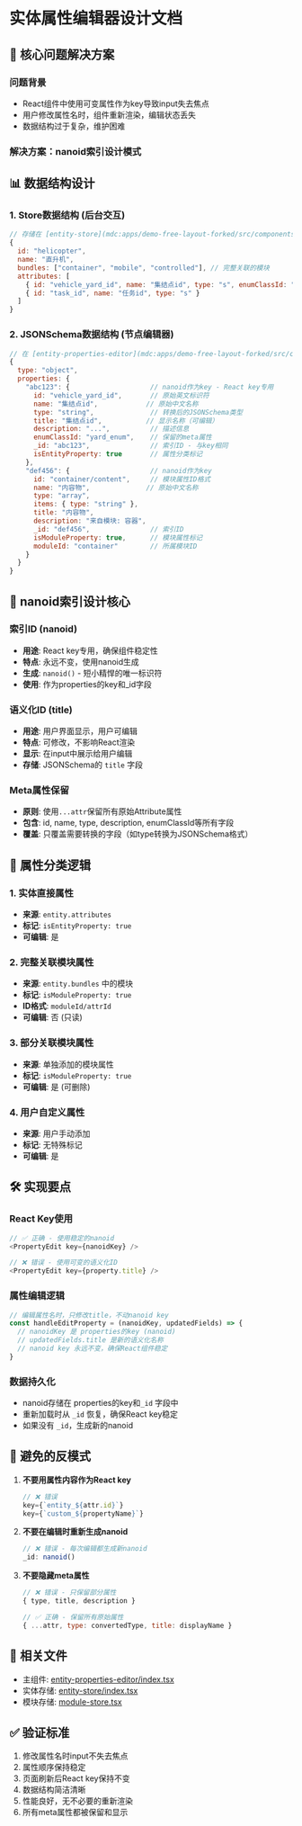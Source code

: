 # 实体属性编辑器设计文档

## 🎯 核心问题解决方案

### 问题背景
- React组件中使用可变属性作为key导致input失去焦点
- 用户修改属性名时，组件重新渲染，编辑状态丢失
- 数据结构过于复杂，维护困难

### 解决方案：nanoid索引设计模式

## 📊 数据结构设计

### 1. Store数据结构 (后台交互)
```javascript
// 存储在 [entity-store](mdc:apps/demo-free-layout-forked/src/components/ext/entity-store/index.tsx) 中
{
  id: "helicopter",
  name: "直升机",
  bundles: ["container", "mobile", "controlled"], // 完整关联的模块
  attributes: [
    { id: "vehicle_yard_id", name: "集结点id", type: "s", enumClassId: "yard_enum" },
    { id: "task_id", name: "任务id", type: "s" }
  ]
}
```

### 2. JSONSchema数据结构 (节点编辑器)
```javascript
// 在 [entity-properties-editor](mdc:apps/demo-free-layout-forked/src/components/ext/entity-properties-editor/index.tsx) 中处理
{
  type: "object",
  properties: {
    "abc123": {                    // nanoid作为key - React key专用
      id: "vehicle_yard_id",       // 原始英文标识符
      name: "集结点id",            // 原始中文名称
      type: "string",              // 转换后的JSONSchema类型
      title: "集结点id",           // 显示名称（可编辑）
      description: "...",          // 描述信息
      enumClassId: "yard_enum",    // 保留的meta属性
      _id: "abc123",               // 索引ID - 与key相同
      isEntityProperty: true       // 属性分类标记
    },
    "def456": {                    // nanoid作为key
      id: "container/content",     // 模块属性ID格式
      name: "内容物",              // 原始中文名称
      type: "array",
      items: { type: "string" },
      title: "内容物",
      description: "来自模块: 容器",
      _id: "def456",               // 索引ID
      isModuleProperty: true,      // 模块属性标记
      moduleId: "container"        // 所属模块ID
    }
  }
}
```

## 🔑 nanoid索引设计核心

### 索引ID (nanoid)
- **用途**: React key专用，确保组件稳定性
- **特点**: 永远不变，使用nanoid生成
- **生成**: `nanoid()` - 短小精悍的唯一标识符
- **使用**: 作为properties的key和_id字段

### 语义化ID (title)
- **用途**: 用户界面显示，用户可编辑
- **特点**: 可修改，不影响React渲染
- **显示**: 在input中展示给用户编辑
- **存储**: JSONSchema的 `title` 字段

### Meta属性保留
- **原则**: 使用`...attr`保留所有原始Attribute属性
- **包含**: id, name, type, description, enumClassId等所有字段
- **覆盖**: 只覆盖需要转换的字段（如type转换为JSONSchema格式）

## 🔄 属性分类逻辑

### 1. 实体直接属性
- **来源**: `entity.attributes`
- **标记**: `isEntityProperty: true`
- **可编辑**: 是

### 2. 完整关联模块属性
- **来源**: `entity.bundles` 中的模块
- **标记**: `isModuleProperty: true`
- **ID格式**: `moduleId/attrId`
- **可编辑**: 否 (只读)

### 3. 部分关联模块属性
- **来源**: 单独添加的模块属性
- **标记**: `isModuleProperty: true`
- **可编辑**: 是 (可删除)

### 4. 用户自定义属性
- **来源**: 用户手动添加
- **标记**: 无特殊标记
- **可编辑**: 是

## 🛠️ 实现要点

### React Key使用
```javascript
// ✅ 正确 - 使用稳定的nanoid
<PropertyEdit key={nanoidKey} />

// ❌ 错误 - 使用可变的语义化ID
<PropertyEdit key={property.title} />
```

### 属性编辑逻辑
```javascript
// 编辑属性名时，只修改title，不动nanoid key
const handleEditProperty = (nanoidKey, updatedFields) => {
  // nanoidKey 是 properties的key (nanoid)
  // updatedFields.title 是新的语义化名称
  // nanoid key 永远不变，确保React组件稳定
}
```

### 数据持久化
- nanoid存储在 properties的key和`_id` 字段中
- 重新加载时从 `_id` 恢复，确保React key稳定
- 如果没有 `_id`，生成新的nanoid

## 🚫 避免的反模式

1. **不要用属性内容作为React key**
   ```javascript
   // ❌ 错误
   key={`entity_${attr.id}`}
   key={`custom_${propertyName}`}
   ```

2. **不要在编辑时重新生成nanoid**
   ```javascript
   // ❌ 错误 - 每次编辑都生成新nanoid
   _id: nanoid()
   ```

3. **不要隐藏meta属性**
   ```javascript
   // ❌ 错误 - 只保留部分属性
   { type, title, description }

   // ✅ 正确 - 保留所有原始属性
   { ...attr, type: convertedType, title: displayName }
   ```

## 📁 相关文件

- 主组件: [entity-properties-editor/index.tsx](mdc:apps/demo-free-layout-forked/src/components/ext/entity-properties-editor/index.tsx)
- 实体存储: [entity-store/index.tsx](mdc:apps/demo-free-layout-forked/src/components/ext/entity-store/index.tsx)
- 模块存储: [module-store.tsx](mdc:apps/demo-free-layout-forked/src/components/ext/entity-property-type-selector/module-store.tsx)

## ✅ 验证标准

1. 修改属性名时input不失去焦点
2. 属性顺序保持稳定
3. 页面刷新后React key保持不变
4. 数据结构简洁清晰
5. 性能良好，无不必要的重新渲染
6. 所有meta属性都被保留和显示

